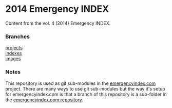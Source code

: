 # 2014 Emergency INDEX

Content from the vol. 4 (2014) Emergency INDEX. 

### Branches

[projects](https://github.com/emergencyindex/projects-2014/tree/projects)  
[indexes](https://github.com/emergencyindex/projects-2014/tree/indexes)  
[images](https://github.com/emergencyindex/projects-2014/tree/images)  

### Notes

This repository is used as git sub-modules in the [emergencyindex.com](https://github.com/emergencyindex/emergencyindex.com) project. There are many ways to use git sub-modules but the way it's setup for emergencyindex.com is that a branch of this repository is a sub-folder in the [emergencyindex.com repository](https://github.com/emergencyindex/emergencyindex.com). 
